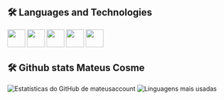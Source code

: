 ## 🛠️ Languages ​​and Technologies
<img src="https://cdn.jsdelivr.net/gh/devicons/devicon/icons/html5/html5-original.svg" width="40px" /> <img src="https://cdn.jsdelivr.net/gh/devicons/devicon/icons/css3/css3-original.svg" width="40px" /> <img src="https://cdn.jsdelivr.net/gh/devicons/devicon/icons/javascript/javascript-original.svg" width="40px" /> <img src="https://cdn.jsdelivr.net/gh/devicons/devicon/icons/python/python-original.svg" width="40px" /> <img src="https://cdn.jsdelivr.net/gh/devicons/devicon/icons/django/django-plain.svg" width="40px" />

## 🛠️ Github stats Mateus Cosme

![Estatísticas do GitHub de mateusaccount](https://github-readme-stats.vercel.app/api?username=mateusaccount&show_icons=true&theme=dark&locale=pt-br)
![Linguagens mais usadas](https://github-readme-stats.vercel.app/api/top-langs/?username=mateusaccount&layout=compact&theme=dark)
